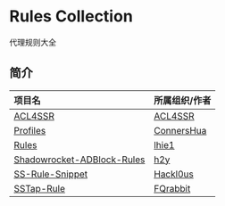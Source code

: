 # Rules Collection
代理规则大全

## 简介 

项目名 | 所属组织/作者
|:--|:--|
[ACL4SSR](https://github.com/ACL4SSR/ACL4SSR/tree/master) | [ACL4SSR](https://github.com/ACL4SSR)
[Profiles](https://github.com/ConnersHua/Profiles/tree/master) | [ConnersHua](https://github.com/ConnersHua)
[Rules](https://github.com/lhie1/Rules/tree/master) | [lhie1](https://github.com/lhie1)
[Shadowrocket-ADBlock-Rules](https://github.com/h2y/Shadowrocket-ADBlock-Rules) | [h2y](https://github.com/h2y)
[SS-Rule-Snippet](https://github.com/Hackl0us/SS-Rule-Snippet/tree/master) | [Hackl0us](https://github.com/Hackl0us)
[SSTap-Rule](https://github.com/FQrabbit/SSTap-Rule/tree/master) | [FQrabbit](https://github.com/FQrabbit)